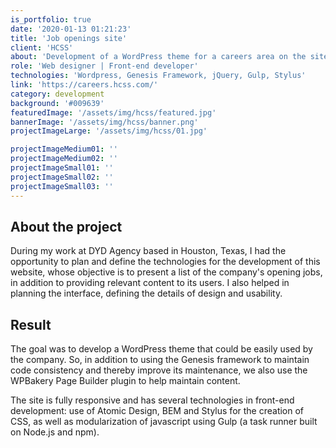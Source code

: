 ```yaml
---
is_portfolio: true
date: '2020-01-13 01:21:23'
title: 'Job openings site'
client: 'HCSS'
about: 'Development of a WordPress theme for a careers area on the site, containing opening jobs and content about the company.'
role: 'Web designer | Front-end developer'
technologies: 'Wordpress, Genesis Framework, jQuery, Gulp, Stylus'
link: 'https://careers.hcss.com/'
category: development
background: '#009639'
featuredImage: '/assets/img/hcss/featured.jpg'
bannerImage: '/assets/img/hcss/banner.png'
projectImageLarge: '/assets/img/hcss/01.jpg'

projectImageMedium01: ''
projectImageMedium02: ''
projectImageSmall01: ''
projectImageSmall02: ''
projectImageSmall03: ''
---
```


## About the project

During my work at DYD Agency based in Houston, Texas, I had the opportunity to plan and define the technologies for the development of this website, whose objective is to present a list of the company's opening jobs, in addition to providing relevant content to its users. I also helped in planning the interface, defining the details of design and usability.

## Result

The goal was to develop a WordPress theme that could be easily used by the company. So, in addition to using the Genesis framework to maintain code consistency and thereby improve its maintenance, we also use the WPBakery Page Builder plugin to help maintain content.

The site is fully responsive and has several technologies in front-end development: use of Atomic Design, BEM and Stylus for the creation of CSS, as well as modularization of javascript using Gulp (a task runner built on Node.js and npm).
